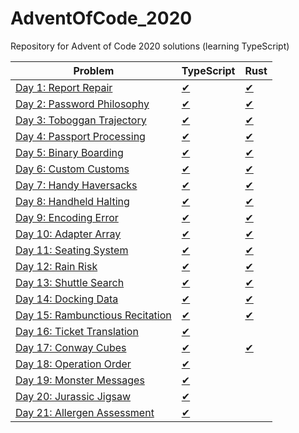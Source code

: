 # AdventOfCode_2020
Repository for Advent of Code 2020 solutions (learning TypeScript)


| Problem              | TypeScript               | Rust                  |
|----------------------|--------------------------|-----------------------|
| [Day 1: Report Repair](https://adventofcode.com/2020/day/1)       | [✔](src/day1/day1.ts)   | [✔](src/day1/mod.rs)  |
| [Day 2: Password Philosophy](https://adventofcode.com/2020/day/2) | [✔](src/day2/day2.ts)   | [✔](src/day2/mod.rs)  |
| [Day 3: Toboggan Trajectory](https://adventofcode.com/2020/day/3) | [✔](src/day3/day3.ts)   | [✔](src/day3/mod.rs)  |
| [Day 4: Passport Processing](https://adventofcode.com/2020/day/4) | [✔](src/day4/day4.ts)   | [✔](src/day4/mod.rs)  |
| [Day 5: Binary Boarding](https://adventofcode.com/2020/day/5)     | [✔](src/day5/day5.ts)   | [✔](src/day5/mod.rs)  |
| [Day 6: Custom Customs](https://adventofcode.com/2020/day/6)      | [✔](src/day6/day6.ts)   | [✔](src/day6/mod.rs)  |
| [Day 7: Handy Haversacks](https://adventofcode.com/2020/day/7)    | [✔](src/day7/day7.ts)   | [✔](src/day7/mod.rs)  |
| [Day 8: Handheld Halting](https://adventofcode.com/2020/day/8)    | [✔](src/day8/day8.ts)   | [✔](src/day8/mod.rs)  |
| [Day 9: Encoding Error](https://adventofcode.com/2020/day/9)      | [✔](src/day9/day9.ts)   | [✔](src/day9/mod.rs)  |
| [Day 10: Adapter Array](https://adventofcode.com/2020/day/10)     | [✔](src/day10/day10.ts) | [✔](src/day10/mod.rs) |
| [Day 11: Seating System](https://adventofcode.com/2020/day/11)    | [✔](src/day11/day11.ts) | [✔](src/day11/mod.rs) |
| [Day 12: Rain Risk](https://adventofcode.com/2020/day/12)         | [✔](src/day12/day12.ts) | [✔](src/day12/mod.rs) |
| [Day 13: Shuttle Search](https://adventofcode.com/2020/day/13)    | [✔](src/day13/day13.ts) | [✔](src/day13/mod.rs) |
| [Day 14: Docking Data](https://adventofcode.com/2020/day/14)      | [✔](src/day14/day14.ts) | [✔](src/day14/mod.rs) |
| [Day 15: Rambunctious Recitation](https://adventofcode.com/2020/day/15) | [✔](src/day15/day15.ts) | [✔](src/day15/mod.rs) |
| [Day 16: Ticket Translation](https://adventofcode.com/2020/day/16)| [✔](src/day16/day16.ts) |                       |
| [Day 17: Conway Cubes](https://adventofcode.com/2020/day/17)      | [✔](src/day17/day17.ts) | [✔](src/day17/mod.rs) |
| [Day 18: Operation Order](https://adventofcode.com/2020/day/18)   | [✔](src/day18/day18.ts) |                       |
| [Day 19: Monster Messages](https://adventofcode.com/2020/day/19)  | [✔](src/day19/day19.ts) |                       |
| [Day 20: Jurassic Jigsaw](https://adventofcode.com/2020/day/20)   | [✔](src/day20/day20.ts) |                       |
| [Day 21: Allergen Assessment](https://adventofcode.com/2020/day/21) | [✔](src/day21/day21.ts) |                       |